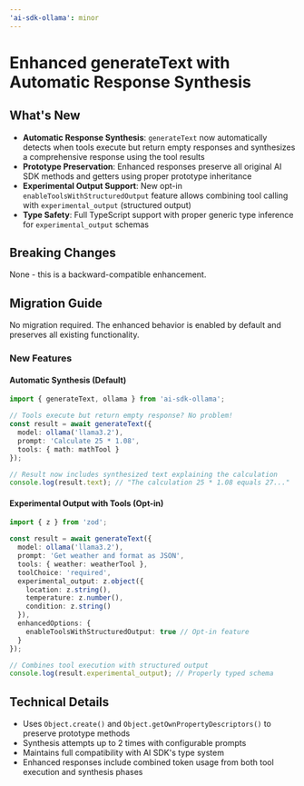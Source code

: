 ```yaml
---
'ai-sdk-ollama': minor
---
```


# Enhanced generateText with Automatic Response Synthesis

## What's New

- **Automatic Response Synthesis**: `generateText` now automatically detects when tools execute but return empty responses and synthesizes a comprehensive response using the tool results
- **Prototype Preservation**: Enhanced responses preserve all original AI SDK methods and getters using proper prototype inheritance
- **Experimental Output Support**: New opt-in `enableToolsWithStructuredOutput` feature allows combining tool calling with `experimental_output` (structured output)
- **Type Safety**: Full TypeScript support with proper generic type inference for `experimental_output` schemas

## Breaking Changes

None - this is a backward-compatible enhancement.

## Migration Guide

No migration required. The enhanced behavior is enabled by default and preserves all existing functionality.

### New Features

#### Automatic Synthesis (Default)
```typescript
import { generateText, ollama } from 'ai-sdk-ollama';

// Tools execute but return empty response? No problem!
const result = await generateText({
  model: ollama('llama3.2'),
  prompt: 'Calculate 25 * 1.08',
  tools: { math: mathTool }
});

// Result now includes synthesized text explaining the calculation
console.log(result.text); // "The calculation 25 * 1.08 equals 27..."
```

#### Experimental Output with Tools (Opt-in)
```typescript
import { z } from 'zod';

const result = await generateText({
  model: ollama('llama3.2'),
  prompt: 'Get weather and format as JSON',
  tools: { weather: weatherTool },
  toolChoice: 'required',
  experimental_output: z.object({
    location: z.string(),
    temperature: z.number(),
    condition: z.string()
  }),
  enhancedOptions: {
    enableToolsWithStructuredOutput: true // Opt-in feature
  }
});

// Combines tool execution with structured output
console.log(result.experimental_output); // Properly typed schema
```

## Technical Details

- Uses `Object.create()` and `Object.getOwnPropertyDescriptors()` to preserve prototype methods
- Synthesis attempts up to 2 times with configurable prompts
- Maintains full compatibility with AI SDK's type system
- Enhanced responses include combined token usage from both tool execution and synthesis phases
